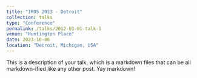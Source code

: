 ```yaml
---
title: "IROS 2023 - Detroit"
collection: talks
type: "Conference"
permalink: /talks/2012-03-01-talk-1
venue: "Huntington Place"
date: 2023-10-06
location: "Detroit, Michigan, USA"
---
```


This is a description of your talk, which is a markdown files that can be all markdown-ified like any other post. Yay markdown!
